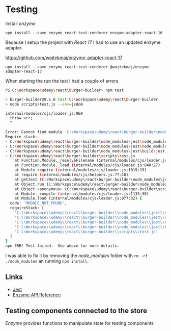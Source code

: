 # Testing

Install _enzyme_

`npm install --save enzyme react-test-renderer enzyme-adapter-react-16`

Because I setup the project with _React 17_ I had to use an updated enzyme adapter.

https://github.com/wojtekmaj/enzyme-adapter-react-17

`npm install --save enzyme react-test-renderer @wojtekmaj/enzyme-adapter-react-17`

When starting the run the test I had a couple of errors

~~~bash
PS C:\Workspace\udemy\react\burger-builder> npm test

> burger-builder@0.1.0 test C:\Workspace\udemy\react\burger-builder
> node scripts/test.js --env=jsdom

internal/modules/cjs/loader.js:960
  throw err;
  ^

Error: Cannot find module 'C:\Workspace\udemy\react\burger-builder\node_modules\jest-cli'
Require stack:
- C:\Workspace\udemy\react\burger-builder\node_modules\jest\node_modules\jest-cli\build\cli\getJest.js
- C:\Workspace\udemy\react\burger-builder\node_modules\jest\node_modules\jest-cli\build\jest.js
- C:\Workspace\udemy\react\burger-builder\node_modules\jest\build\jest.js
- C:\Workspace\udemy\react\burger-builder\scripts\test.js
    at Function.Module._resolveFilename (internal/modules/cjs/loader.js:957:15)
    at Function.Module._load (internal/modules/cjs/loader.js:840:27)
    at Module.require (internal/modules/cjs/loader.js:1019:19)
    at require (internal/modules/cjs/helpers.js:77:18)
    at getJest (C:\Workspace\udemy\react\burger-builder\node_modules\jest\node_modules\jest-cli\build\cli\getJest.js:22:12)  
    at Object.run (C:\Workspace\udemy\react\burger-builder\node_modules\jest\node_modules\jest-cli\build\cli\index.js:39:48) 
    at Object.<anonymous> (C:\Workspace\udemy\react\burger-builder\scripts\test.js:27:6)
    at Module._compile (internal/modules/cjs/loader.js:1133:30)
    at Module.load (internal/modules/cjs/loader.js:977:32) {
  code: 'MODULE_NOT_FOUND',
  requireStack: [
    'C:\\Workspace\\udemy\\react\\burger-builder\\node_modules\\jest\\node_modules\\jest-cli\\build\\cli\\getJest.js',       
    'C:\\Workspace\\udemy\\react\\burger-builder\\node_modules\\jest\\node_modules\\jest-cli\\build\\cli\\index.js',
    'C:\\Workspace\\udemy\\react\\burger-builder\\node_modules\\jest\\node_modules\\jest-cli\\build\\jest.js',
    'C:\\Workspace\\udemy\\react\\burger-builder\\node_modules\\jest\\build\\jest.js',
    'C:\\Workspace\\udemy\\react\\burger-builder\\scripts\\test.js'
  ]
}
npm ERR! Test failed.  See above for more details.
~~~

I was able to fix it by removing the _node_modules_ folder with `rm -rf ./node_modules` an running `npm install`.

## Links

- [Jest](https://jestjs.io/)
- [Enzyme API Reference](https://enzymejs.github.io/enzyme/docs/api/)

## Testing components connected to the store

_Enzyme_ provides functions to manipulate state for testing components